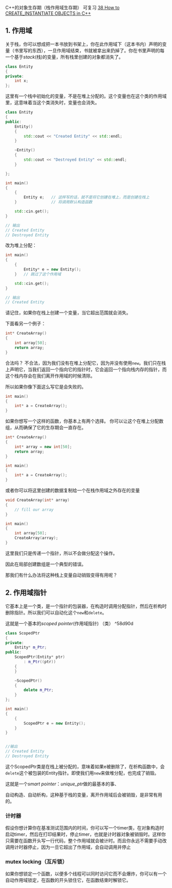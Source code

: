  C++的对象生存期（栈作用域生存期）
可复习 [38 How to CREATE_INSTANTIATE OBJECTS in C++](38%20How%20to%20CREATE_INSTANTIATE%20OBJECTS%20in%20C++.md)

## 1. 作用域
关于栈，你可以想成把一本书放到书架上，你在此作用域下（这本书内）声明的变量（书里写的东西），一旦作用域结束，书就被拿出来扔掉了。你在书里声明的每一个基于*stack*(栈)的变量，所有栈里创建的对象都消失了。

```cpp
class Entity
{
private: 
	int x;
};
```
这里有一个栈中初始化的变量，不是在堆上分配的。这个变量也在这个类的作用域里，这意味着当这个类消失时，变量也会消失。

```cpp
class Entity
{
public:
	Entity()
	{
		std::cout << "Created Entity" << std::endl;
	}

	~Entity()
	{
		std::cout << "Destroyed Entity" << std::endl;
	}

};

int main()
{
	{
		Entity e;   // 这样写的话，就不是将它创建在堆上，而是创建在栈上
	}               // 将调用默认构造函数

	std::cin.get();
}

// 输出
// Created Entity
// Destroyed Entity
```
改为堆上分配：
```cpp
int main()
{
	{
		Entity* e = new Entity();
	}   // 跳过了这个作用域

	std::cin.get();
}

// 输出
// Created Entity
```

请记住，如果你在栈上创建一个变量，当它超出范围就会消失。

下面看另一个例子：
```cpp
int* CreateArray()
{
	int array[50];
	return array;
}
```
合法吗？
不合法，因为我们没有在堆上分配它，因为并没有使用`new`。我们只在栈上声明它，当我们返回一个指向它的指针时，它会返回一个指向栈内存的指针，而这个栈内存会在我们离开作用域的时候清除。

所以如果你像下面这么写它是会失败的。
```cpp
int main()
{
	int* a = CreateArray();
}
```
如果你想写一个这样的函数，你基本上有两个选择。
你可以让这个在堆上分配数组，从而确保了它的生存期会一直存在。
```cpp
int* CreateArray()
{
	int* array = new int[50];
	return array;
}

int main()
{
	int* a = CreateArray();
}
```
或者你可以将这里创建的数据复制给一个在栈作用域之外存在的变量
```cpp
void CreateArray(int* array)
{
	// fill our array
}

int main()
{
	int array[50];
	CreateArray(array);
}
```
这里我们只是传递一个指针，所以不会做分配这个操作。

因此在局部创建数组是一个典型的错误。

那我们有什么办法将这种栈上变量自动销毁变得有用呢？

## 2.  作用域指针

它基本上是一个类，是一个指针的包装器，在构造时调用分配指针，然后在析构时删除指针。所以我们可以自动化这个`new`和`delete`。

这就是一个基本的*scoped pointer*(作用域指针) （类） ^58d90d
```cpp
class ScopedPtr
{
private:
	Entity* m_Ptr;
public:
	ScopedPtr(Entity* ptr)
		: m_Ptr((ptr))
	{
	}

	~ScopedPtr()
	{
		delete m_Ptr;  
	}
};

int main()
{
	{
		ScopedPtr e = new Entity(); 
	}
}


//输出
// Created Entity
// Destroyed Entity
```
这个ScopedPtr类是在栈上被分配的，意味着如果e被删除了，在析构函数中，会`delete`这个被包装的Entity指针。即使我们用`new`来做堆分配，也完成了销毁。

这就是一个*smart pointer*：*unique_ptr*做的最基本的事、


自动构造、自动析构，这种基于栈的变量，离开作用域后会被销毁，是非常有用的。

### 计时器
假设你想计算你在基准测试范围内的时间，你可以写一个timer类，在对象构造时启动timer，然后在打印结果时，停止timer，也就是计时器对象被销毁时。这样你只需要在函数开头写一行代码，整个作用域就会被计时。而且你永远不需要手动改调用计时器停止，因为一旦它超出了作用域，会自动调用并停止

### mutex locking（互斥锁）
如果你想锁定一个函数，以便多个线程可以同时访问它而不会爆炸，你可以有一个自动作用域锁定，在函数的开头锁住它，在函数结束时解锁它。